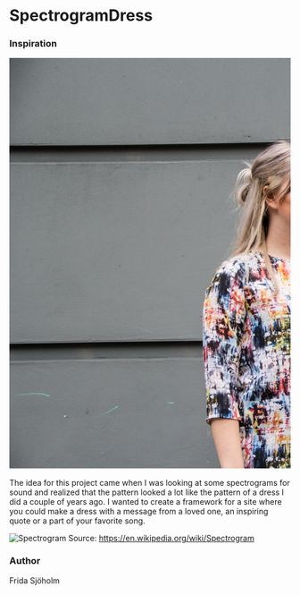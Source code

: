 # SpectrogramDress
### Inspiration
![Dress](dress.jpg)

The idea for this project came when I was looking at some spectrograms for sound and realized that the pattern looked a lot like the pattern of a dress I did a couple of years ago. I wanted to create a framework for a site where you could make a dress with a message from a loved one, an inspiring quote or a part of your favorite song.

![Spectrogram](https://en.wikipedia.org/wiki/Spectrogram#/media/File:Spectrogram-19thC.png)
Source: https://en.wikipedia.org/wiki/Spectrogram

### Author
Frida Sjöholm
